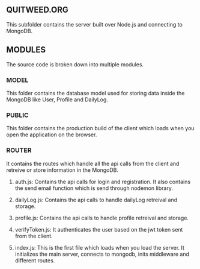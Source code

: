 ## QUITWEED.ORG

This subfolder contains the server built over Node.js and connecting to MongoDB. 

## MODULES

The source code is broken down into multiple modules.

### MODEL
This folder contains the database model used for storing data inside the MongoDB like User, Profile and DailyLog.

### PUBLIC
This folder contains the production build of the client which loads when you open the application on the browser.

### ROUTER
It contains the routes which handle all the api calls from the client and retreive or store information in the MongoDB.
1. auth.js: Contains the api calls for login and registration. It also contains the send email function which is send through nodemon library. 
2. dailyLog.js: Contains the api calls to handle dailyLog retreival and storage.
3. profile.js: Contains the api calls to handle profile retreival and storage.
4. verifyToken.js: It authenticates the user based on the jwt token sent from the client.

5. index.js: This is the first file which loads when you load the server. It initializes the main server, connects to mongodb, inits middleware and different routes. 